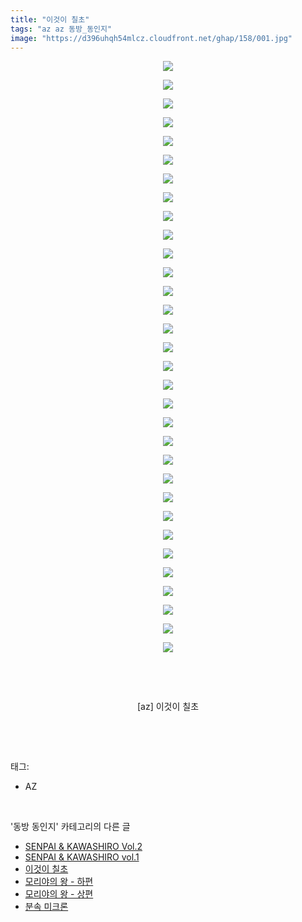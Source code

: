 ```yaml
---
title: "이것이 칠초"
tags: "az az 동방_동인지"
image: "https://d396uhqh54mlcz.cloudfront.net/ghap/158/001.jpg"
---
```

<div class="article">
<p style="text-align: center; clear: none; float: none;"><img src="{{ site.imgserver7 }}/ghap/158/001.jpg"/></p>
<p style="text-align: center; clear: none; float: none;"><img src="{{ site.imgserver7 }}/ghap/158/002.jpg"/></p>
<p style="text-align: center; clear: none; float: none;"><img src="{{ site.imgserver7 }}/ghap/158/003.jpg"/></p>
<p style="text-align: center; clear: none; float: none;"><img src="{{ site.imgserver7 }}/ghap/158/004.jpg"/></p>
<p style="text-align: center; clear: none; float: none;"><img src="{{ site.imgserver7 }}/ghap/158/005.jpg"/></p>
<p style="text-align: center; clear: none; float: none;"><img src="{{ site.imgserver7 }}/ghap/158/006.jpg"/></p>
<p style="text-align: center; clear: none; float: none;"><img src="{{ site.imgserver7 }}/ghap/158/007.jpg"/></p>
<p style="text-align: center; clear: none; float: none;"><img src="{{ site.imgserver7 }}/ghap/158/008.jpg"/></p>
<p style="text-align: center; clear: none; float: none;"><img src="{{ site.imgserver7 }}/ghap/158/009.jpg"/></p>
<p style="text-align: center; clear: none; float: none;"><img src="{{ site.imgserver7 }}/ghap/158/010.jpg"/></p>
<p style="text-align: center; clear: none; float: none;"><img src="{{ site.imgserver7 }}/ghap/158/011.jpg"/></p>
<p style="text-align: center; clear: none; float: none;"><img src="{{ site.imgserver7 }}/ghap/158/012.jpg"/></p>
<p style="text-align: center; clear: none; float: none;"><img src="{{ site.imgserver7 }}/ghap/158/013.jpg"/></p>
<p style="text-align: center; clear: none; float: none;"><img src="{{ site.imgserver7 }}/ghap/158/014.jpg"/></p>
<p style="text-align: center; clear: none; float: none;"><img src="{{ site.imgserver7 }}/ghap/158/015.jpg"/></p>
<p style="text-align: center; clear: none; float: none;"><img src="{{ site.imgserver7 }}/ghap/158/016.jpg"/></p>
<p style="text-align: center; clear: none; float: none;"><img src="{{ site.imgserver7 }}/ghap/158/017.jpg"/></p>
<p style="text-align: center; clear: none; float: none;"><img src="{{ site.imgserver7 }}/ghap/158/018.jpg"/></p>
<p style="text-align: center; clear: none; float: none;"><img src="{{ site.imgserver7 }}/ghap/158/019.jpg"/></p>
<p style="text-align: center; clear: none; float: none;"><img src="{{ site.imgserver7 }}/ghap/158/020.jpg"/></p>
<p style="text-align: center; clear: none; float: none;"><img src="{{ site.imgserver7 }}/ghap/158/021.jpg"/></p>
<p style="text-align: center; clear: none; float: none;"><img src="{{ site.imgserver7 }}/ghap/158/022.jpg"/></p>
<p style="text-align: center; clear: none; float: none;"><img src="{{ site.imgserver7 }}/ghap/158/023.jpg"/></p>
<p style="text-align: center; clear: none; float: none;"><img src="{{ site.imgserver7 }}/ghap/158/024.jpg"/></p>
<p style="text-align: center; clear: none; float: none;"><img src="{{ site.imgserver7 }}/ghap/158/025.jpg"/></p>
<p style="text-align: center; clear: none; float: none;"><img src="{{ site.imgserver7 }}/ghap/158/026.jpg"/></p>
<p style="text-align: center; clear: none; float: none;"><img src="{{ site.imgserver7 }}/ghap/158/027.jpg"/></p>
<p style="text-align: center; clear: none; float: none;"><img src="{{ site.imgserver7 }}/ghap/158/028.jpg"/></p>
<p style="text-align: center; clear: none; float: none;"><img src="{{ site.imgserver7 }}/ghap/158/029.jpg"/></p>
<p style="text-align: center; clear: none; float: none;"><img src="{{ site.imgserver7 }}/ghap/158/030.jpg"/></p>
<p style="text-align: center; clear: none; float: none;"><img src="{{ site.imgserver7 }}/ghap/158/031.jpg"/></p>
<p style="text-align: center; clear: none; float: none;"><img src="{{ site.imgserver7 }}/ghap/158/032.jpg"/></p>
<p style="text-align: center; clear: none; float: none;"><br/></p>
<p style="text-align: center; clear: none; float: none;"><br/></p>
<p style="text-align: center; clear: none; float: none;">[az] 이것이 칠초</p>
<p><br/></p>
</div><br/>
<div class="tagTrail">
<p>태그: </p>
<ul>
<li>AZ</li>
</ul>
</div><br/>
<div class="another">
<p>'동방 동인지' 카테고리의 다른 글</p>
<ul>
<li><a href="/ghap_160">SENPAI &amp; KAWASHIRO Vol.2</a></li>
<li><a href="/ghap_159">SENPAI &amp; KAWASHIRO vol.1</a></li>
<li><a href="/ghap_158">이것이 칠초</a></li>
<li><a href="/ghap_157">모리야의 왕 - 하편</a></li>
<li><a href="/ghap_156">모리야의 왕 - 상편</a></li>
<li><a href="/ghap_155">분속 미크론</a></li>
</ul>
</div><br/>
<div class="cb_module cb_fluid">
<div class="cb_wrt cb_profile">
</div><!-- commentList close -->
</div><br/>
